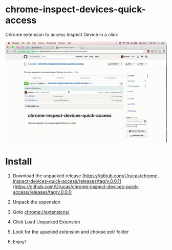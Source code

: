 # chrome-inspect-devices-quick-access
Chrome extension to access Inspect Device in a click

<img src="https://raw.githubusercontent.com/Urucas/chrome-inspect-devices-quick-access/master/screnrec.gif" />


Install
=======

1. Download the unpacked release [https://github.com/Urucas/chrome-inspect-devices-quick-access/releases/tag/v.0.0.1](https://github.com/Urucas/chrome-inspect-devices-quick-access/releases/tag/v.0.0.1)

2. Unpack the expension
3. Goto [chrome://extensions/](chrome://extensions/)
4. Click Load Unpacked Extension
5. Look for the upacked extension and choose ext/ folder
6. Enjoy!
